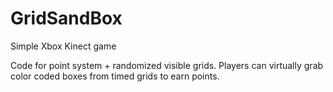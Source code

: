 # GridSandBox
Simple Xbox Kinect game

Code for point system + randomized visible grids. Players can virtually grab color coded boxes from timed grids to earn points. 
